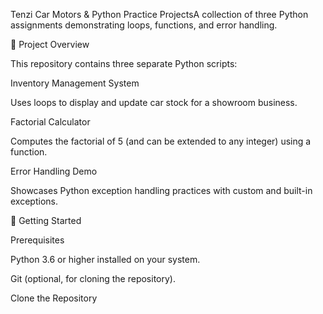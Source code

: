 Tenzi Car Motors & Python Practice ProjectsA collection of three Python assignments demonstrating loops, functions, and error handling.

📁 Project Overview

This repository contains three separate Python scripts:

Inventory Management System

Uses loops to display and update car stock for a showroom business.

Factorial Calculator

Computes the factorial of 5 (and can be extended to any integer) using a function.

Error Handling Demo

Showcases Python exception handling practices with custom and built-in exceptions.

🚀 Getting Started

Prerequisites

Python 3.6 or higher installed on your system.

Git (optional, for cloning the repository).

Clone the Repository
